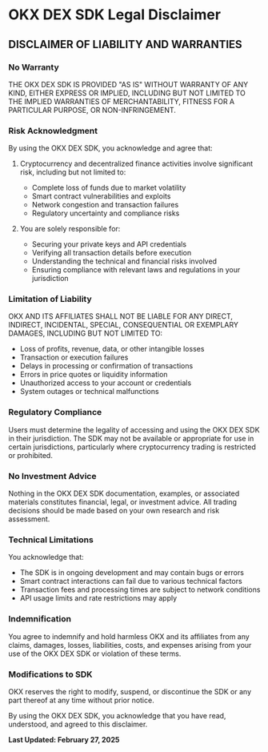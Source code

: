 # OKX DEX SDK Legal Disclaimer

## DISCLAIMER OF LIABILITY AND WARRANTIES

### No Warranty
THE OKX DEX SDK IS PROVIDED "AS IS" WITHOUT WARRANTY OF ANY KIND, EITHER EXPRESS OR IMPLIED, INCLUDING BUT NOT LIMITED TO THE IMPLIED WARRANTIES OF MERCHANTABILITY, FITNESS FOR A PARTICULAR PURPOSE, OR NON-INFRINGEMENT.

### Risk Acknowledgment
By using the OKX DEX SDK, you acknowledge and agree that:

1. Cryptocurrency and decentralized finance activities involve significant risk, including but not limited to:
   - Complete loss of funds due to market volatility
   - Smart contract vulnerabilities and exploits
   - Network congestion and transaction failures
   - Regulatory uncertainty and compliance risks

2. You are solely responsible for:
   - Securing your private keys and API credentials
   - Verifying all transaction details before execution
   - Understanding the technical and financial risks involved
   - Ensuring compliance with relevant laws and regulations in your jurisdiction

### Limitation of Liability
OKX AND ITS AFFILIATES SHALL NOT BE LIABLE FOR ANY DIRECT, INDIRECT, INCIDENTAL, SPECIAL, CONSEQUENTIAL OR EXEMPLARY DAMAGES, INCLUDING BUT NOT LIMITED TO:

- Loss of profits, revenue, data, or other intangible losses
- Transaction or execution failures
- Delays in processing or confirmation of transactions
- Errors in price quotes or liquidity information
- Unauthorized access to your account or credentials
- System outages or technical malfunctions

### Regulatory Compliance
Users must determine the legality of accessing and using the OKX DEX SDK in their jurisdiction. The SDK may not be available or appropriate for use in certain jurisdictions, particularly where cryptocurrency trading is restricted or prohibited.

### No Investment Advice
Nothing in the OKX DEX SDK documentation, examples, or associated materials constitutes financial, legal, or investment advice. All trading decisions should be made based on your own research and risk assessment.

### Technical Limitations
You acknowledge that:
- The SDK is in ongoing development and may contain bugs or errors
- Smart contract interactions can fail due to various technical factors
- Transaction fees and processing times are subject to network conditions
- API usage limits and rate restrictions may apply

### Indemnification
You agree to indemnify and hold harmless OKX and its affiliates from any claims, damages, losses, liabilities, costs, and expenses arising from your use of the OKX DEX SDK or violation of these terms.

### Modifications to SDK
OKX reserves the right to modify, suspend, or discontinue the SDK or any part thereof at any time without prior notice.

By using the OKX DEX SDK, you acknowledge that you have read, understood, and agreed to this disclaimer.

**Last Updated: February 27, 2025**
